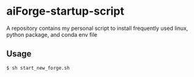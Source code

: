 # aiForge-startup-script
A repository contains my personal script to install frequently used linux, python package, and conda env file

## Usage
```
$ sh start_new_forge.sh
```

